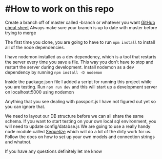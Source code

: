 #How to work on this repo
===========================
Create a branch off of master called <yourname>-branch or whatever you want
[GitHub cheat sheet](https://services.github.com/on-demand/downloads/github-git-cheat-sheet.pdf)
Always make sure your branch is up to date with master before trying to merge

The first time you clone, you are going to have to run `npm install` to install all of the node dependencies. 

I have nodemon installed as a dev dependency, which is a tool that restarts the server every time you save a file. This way you don't have to stop and restart the server during development. 
Install nodemon as a dev dependency by running `npm install -D nodemon`

Inside the package.json file I added a script for running this project while you are testing. 
Run `npm run dev` and this will start up a development server on localhost:5000 using nodemon

Anything that you see dealing with passport.js I have not figured out yet so you can ignore that.

We need to layout our DB structure before we can all share the same schema. If you want to start testing on your own local sql environment, you will need to update config/databse.js
We are going to use a really handy node module called [Sequelize](http://docs.sequelizejs.com/) which will do a lot of the dirty work for us. Follow the docs on how to set up your own models and connection strings and whatnot.

If you have any questions definitely let me know
